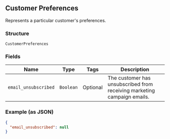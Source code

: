 ## Customer Preferences

Represents a particular customer's preferences.

### Structure

`CustomerPreferences`

### Fields

| Name | Type | Tags | Description |
|  --- | --- | --- | --- |
| `email_unsubscribed` | `Boolean` | Optional | The customer has unsubscribed from receiving marketing campaign emails. |

### Example (as JSON)

```json
{
  "email_unsubscribed": null
}
```

